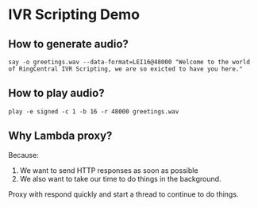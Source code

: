 # IVR Scripting Demo

## How to generate audio?

```
say -o greetings.wav --data-format=LEI16@48000 "Welcome to the world of RingCentral IVR Scripting, we are so exicted to have you here."
```

## How to play audio?

```
play -e signed -c 1 -b 16 -r 48000 greetings.wav
```


## Why Lambda proxy?

Because:
1. We want to send HTTP responses as soon as possible
1. We also want to take our time to do things in the background.

Proxy with respond quickly and start a thread to continue to do things.
